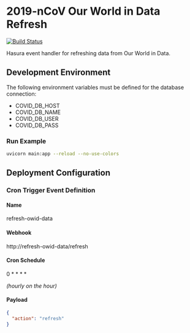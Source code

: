 # 2019-nCoV Our World in Data Refresh

[![Build Status](https://drone-io.tiepy.dev/api/badges/xgis-earth/covid-refresh-owid-data/status.svg)](https://drone-io.tiepy.dev/xgis-earth/covid-refresh-owid-data)

Hasura event handler for refreshing data from Our World in Data.

## Development Environment

The following environment variables must be defined for the database connection:

* COVID_DB_HOST
* COVID_DB_NAME
* COVID_DB_USER
* COVID_DB_PASS

### Run Example

```bash
uvicorn main:app --reload --no-use-colors
```

## Deployment Configuration

### Cron Trigger Event Definition

#### Name

refresh-owid-data

#### Webhook

http://refresh-owid-data/refresh

#### Cron Schedule

0 * * * *

_(hourly on the hour)_

#### Payload

```json
{
  "action": "refresh"
}
```
